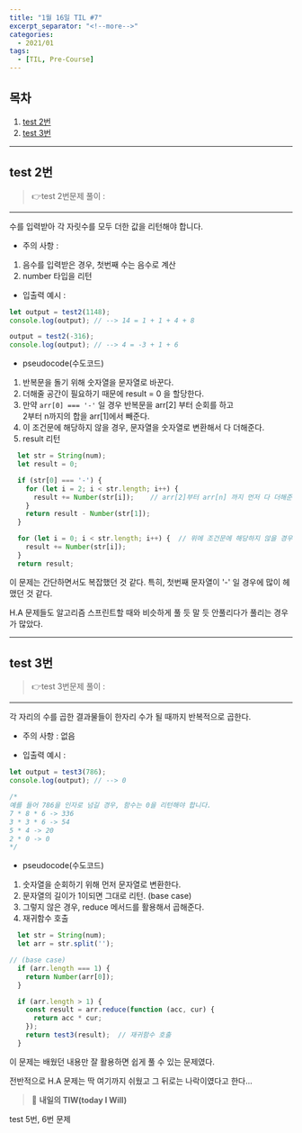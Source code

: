 ```yaml
---
title: "1월 16일 TIL #7"
excerpt_separator: "<!--more-->"
categories:
  - 2021/01
tags:
  - [TIL, Pre-Course]
---
```


## 목차

1. [test 2번](#test-2번)
2. [test 3번](#test-3번)

---
## test 2번
> :point_right:test 2번문제 풀이 :
------

수를 입력받아 각 자릿수를 모두 더한 값을 리턴해야 합니다.

* 주의 사항 : 
1. 음수를 입력받은 경우, 첫번째 수는 음수로 계산
2. number 타입을 리턴

* 입출력 예시 :

```javascript
let output = test2(1148);
console.log(output); // --> 14 = 1 + 1 + 4 + 8

output = test2(-316);
console.log(output); // --> 4 = -3 + 1 + 6
```

* pseudocode(수도코드)
1. 반복문을 돌기 위해 숫자열을 문자열로 바꾼다.
2. 더해줄 공간이 필요하기 때문에 result = 0 을 할당한다.
3. 만약 ```arr[0] === '-'``` 일 경우 반복문을 arr[2] 부터 순회를 하고<br/> 2부터 n까지의 합을 arr[1]에서 빼준다.
4. 이 조건문에 해당하지 않을 경우, 문자열을 숫자열로 변환해서 다 더해준다.
5. result 리턴


```javascript
  let str = String(num);
  let result = 0;

  if (str[0] === '-') {
    for (let i = 2; i < str.length; i++) {
      result += Number(str[i]);    // arr[2]부터 arr[n] 까지 먼저 다 더해준다.
    }
    return result - Number(str[1]);  
  }

  for (let i = 0; i < str.length; i++) {  // 위에 조건문에 해당하지 않을 경우
    result += Number(str[i]);
  }
  return result;
```

이 문제는 간단하면서도 복잡했던 것 같다. 특히, 첫번째 문자열이 '-' 일 경우에 많이 헤맸던 것 같다.

 H.A 문제들도 알고리즘 스프린트할 때와 비슷하게 풀 듯 말 듯 안풀리다가 풀리는 경우가 많았다. 


---
## test 3번
> :point_right:test 3번문제 풀이 :
------


각 자리의 수를 곱한 결과물들이 한자리 수가 될 때까지 반복적으로 곱한다.

* 주의 사항 : 
없음

* 입출력 예시 :

```javascript
let output = test3(786);
console.log(output); // --> 0

/*
예를 들어 786을 인자로 넘길 경우, 함수는 0을 리턴해야 합니다.
7 * 8 * 6 -> 336
3 * 3 * 6 -> 54
5 * 4 -> 20
2 * 0 -> 0
*/
```

* pseudocode(수도코드)
1. 숫자열을 순회하기 위해 먼저 문자열로 변환한다.
2. 문자열의 길이가 1이되면 그대로 리턴. (base case)
3. 그렇지 않은 경우, reduce 메서드를 활용해서 곱해준다.
4. 재귀함수 호출


```javascript
  let str = String(num);
  let arr = str.split('');

// (base case)
  if (arr.length === 1) {    
    return Number(arr[0]);   
  }

  if (arr.length > 1) {
    const result = arr.reduce(function (acc, cur) {
      return acc * cur;
    });
    return test3(result);  // 재귀함수 호출
  }
```

이 문제는 배웠던 내용만 잘 활용하면 쉽게 풀 수 있는 문제였다.

전반적으로 H.A 문제는 딱 여기까지 쉬웠고 그 뒤로는 나락이였다고 한다...

> :punch: **내일의 TIW(today I Will)**

test 5번, 6번 문제

